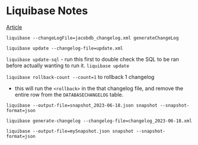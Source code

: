 # Liquibase Notes
[Article](https://mycloudjourney.medium.com/liquibase-series-automating-database-changes-with-liquibase-f93d1d9e795f)

`liquibase --changeLogFile=jacobdb_changelog.xml generateChangeLog`

`liquibase update --changelog-file=update.xml`

`liquibase update-sql` - run this first to double check the SQL to be ran before actually wanting to run it.
`liquibase update`


`liquibase rollback-count --count=1` to rollback 1 changelog
- this will run the `<rollback>` in the that changelog file, and remove the entire row from the `DATABASECHANGELOG` table.

`liquibase --output-file=snapshot_2023-06-18.json snapshot --snapshot-format=json`

`liquibase generate-changelog --changelog-file=changelog_2023-06-18.xml`

`liquibase --output-file=mySnapshot.json snapshot --snapshot-format=json`